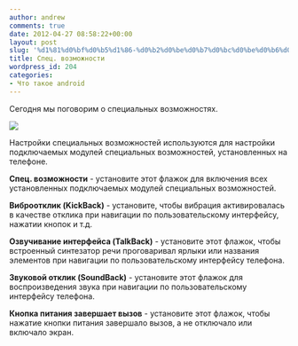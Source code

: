 ```yaml
---
author: andrew
comments: true
date: 2012-04-27 08:58:22+00:00
layout: post
slug: '%d1%81%d0%bf%d0%b5%d1%86-%d0%b2%d0%be%d0%b7%d0%bc%d0%be%d0%b6%d0%bd%d0%be%d1%81%d1%82%d0%b8'
title: Спец. возможности
wordpress_id: 204
categories:
- Что такое android
---
```


Сегодня мы поговорим о специальных возможностях.





![](http://android-helper.com.ua/images/uploads/2012/04/device-2012-04-27-041601-200x300.png)


<!-- more -->

Настройки специальных возможностей используются для настройки подключаемых модулей специальных возможностей, установленных на телефоне.





**Спец. возможности** - установите этот флажок для включения всех установленных подключаемых модулей специальных возможностей.





**Виброотклик (KickBack)** - установите, чтобы вибрация активировалась в качестве отклика при навигации по пользовательскому интерфейсу, нажатии кнопок и т.д.





**Озвучивание интерфейса (TalkBack)** - установите этот флажок, чтобы встроенный синтезатор речи проговаривал ярлыки или названия элементов при навигации по пользовательскому интерфейсу телефона.





**Звуковой отклик (SoundBack)** - установите этот флажок для воспроизведения звука при навигации по пользовательскому интерфейсу телефона.





**Кнопка питания завершает вызов** - установите этот флажок, чтобы нажатие кнопки питания завершало вызов, а не отключало или включало экран.




